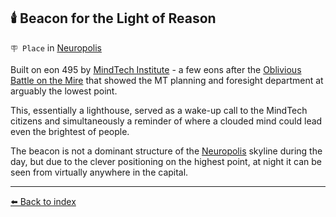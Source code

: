 ## 🕯️ Beacon for the Light of Reason

`🪧 Place` in [Neuropolis](../refs/neuropolis.md)

Built on eon 495 by [MindTech Institute](../refs/mindtech_institute.md) - a few eons after the [Oblivious Battle on the Mire](<https://alexeygorovoy.github.io/zeithalt/timeline/#eon-491---the-oblivious-battle-on-the-mire>) that showed the MT planning and foresight department at arguably the lowest point.

This, essentially a lighthouse, served as a wake-up call to the MindTech citizens and simultaneously a reminder of where a clouded mind could lead even the brightest of people.

The beacon is not a dominant structure of the [Neuropolis](../refs/neuropolis.md) skyline during the day, but due to the clever positioning on the highest point, at night it can be seen from virtually anywhere in the capital.


----------
[⬅️ Back to index](/#2880_s)